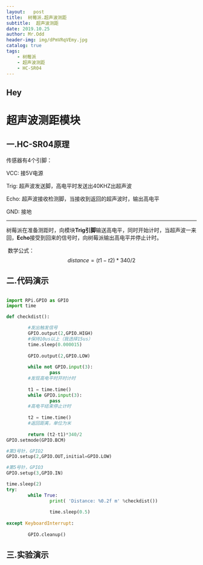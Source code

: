 ```yaml
---
layout:   post
title:  树莓派.超声波测距
subtitle:  超声波测距
date: 2019.10.25
author: Mr.Odd
header-img: img/dPmVRqVEmy.jpg
catalog: true
tags:
    - 树莓派
    - 超声波测距
    - HC-SR04
---
```




## Hey

# 超声波测距模块

## 一.HC-SR04原理

传感器有4个引脚：

VCC: 接5V电源

Trig:  超声波发送脚，高电平时发送出40KHZ出超声波 

Echo: 超声波接收检测脚，当接收到返回的超声波时，输出高电平 

GND: 接地

------

​	树莓派在准备测距时，向模块**Trig引脚**输送高电平，同时开始计时，当超声波一来回，**Echo**接受到回来的信号时，向树莓派输出高电平并停止计时。

​	数学公式：
$$
distance=(t1-t2)*340/2
$$

## 二.代码演示

```python

import RPi.GPIO as GPIO
import time

def checkdist():

        #发出触发信号
        GPIO.output(2,GPIO.HIGH)
        #保持10us以上（我选择15us）
        time.sleep(0.000015)
        
        GPIO.output(2,GPIO.LOW)
        
        while not GPIO.input(3):
                pass
        #发现高电平时开时计时
        
        t1 = time.time()
        while GPIO.input(3):
                pass
        #高电平结束停止计时
        
        t2 = time.time()
        #返回距离，单位为米
        
        return (t2-t1)*340/2
GPIO.setmode(GPIO.BCM)

#第3号针，GPIO2
GPIO.setup(2,GPIO.OUT,initial=GPIO.LOW)

#第5号针，GPIO3
GPIO.setup(3,GPIO.IN)

time.sleep(2)
try:
        while True:
                print( 'Distance: %0.2f m' %checkdist())
                
                time.sleep(0.5)
                
except KeyboardInterrupt:
    
        GPIO.cleanup()


```

## 三.实验演示

